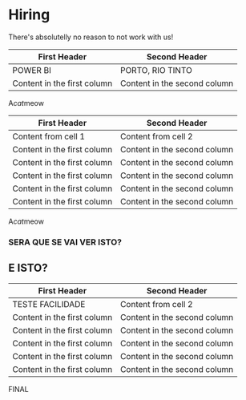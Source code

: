 # Hiring

There's absolutelly no reason to not work with us!

| First Header                | Second Header                |
| --------------------------- | ---------------------------- |
| POWER BI         | PORTO, RIO TINTO          |
| Content in the first column | Content in the second column |

A*cat*meow

| First Header                | Second Header                |
| --------------------------- | ---------------------------- |
| Content from cell 1         | Content from cell 2          |
| Content in the first column | Content in the second column |
| Content in the first column | Content in the second column |
| Content in the first column | Content in the second column |
| Content in the first column | Content in the second column |
| Content in the first column | Content in the second column |

A*cat*meow

### SERA QUE SE VAI VER ISTO?

## E ISTO?

| First Header                | Second Header                |
| --------------------------- | ---------------------------- |
| TESTE FACILIDADE        | Content from cell 2          |
| Content in the first column | Content in the second column |
| Content in the first column | Content in the second column |
| Content in the first column | Content in the second column |
| Content in the first column | Content in the second column |
| Content in the first column | Content in the second column |



FINAL